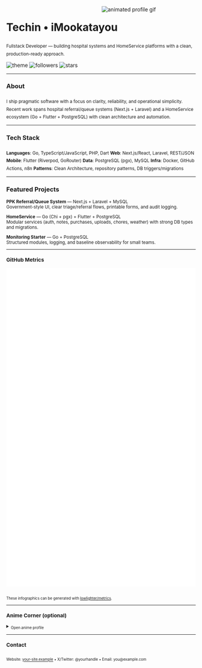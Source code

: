 <!-- ============ S1: CLEAN PROFESSIONAL — EMERALD x BLACK ============ -->

<!-- Top-right animated GIF (upload to assets/hero.gif) -->
<img align="right" src="assets/hero.gif" width="250" alt="animated profile gif" />

<h1 align="left">Techin • iMookatayou</h1>
<sub>
Fullstack Developer — building hospital systems and HomeService platforms with a clean, production-ready approach.
</sub>

<br/>

<!-- Badges (emerald tone) -->
<p>
  <img alt="theme" src="https://img.shields.io/badge/theme-emerald-black?labelColor=000&color=0CE8A7">
  <img alt="followers" src="https://img.shields.io/github/followers/<your-username>?style=flat&labelColor=000&color=0CE8A7">
  <img alt="stars" src="https://img.shields.io/github/stars/<your-username>?style=flat&labelColor=000&color=0CE8A7">
</p>

---

### About
<sub>
I ship pragmatic software with a focus on clarity, reliability, and operational simplicity.  
Recent work spans hospital referral/queue systems (Next.js + Laravel) and a HomeService ecosystem (Go + Flutter + PostgreSQL) with clean architecture and automation.
</sub>

---

### Tech Stack
<sub>
<strong>Languages</strong>: Go, TypeScript/JavaScript, PHP, Dart  
<strong>Web</strong>: Next.js/React, Laravel, REST/JSON  
<strong>Mobile</strong>: Flutter (Riverpod, GoRouter)  
<strong>Data</strong>: PostgreSQL (pgx), MySQL  
<strong>Infra</strong>: Docker, GitHub Actions, n8n  
<strong>Patterns</strong>: Clean Architecture, repository patterns, DB triggers/migrations
</sub>

---

### Featured Projects
<sub>

**PPK Referral/Queue System** — Next.js + Laravel + MySQL  
Government-style UI, clear triage/referral flows, printable forms, and audit logging.

**HomeService** — Go (Chi + pgx) + Flutter + PostgreSQL  
Modular services (auth, notes, purchases, uploads, chores, weather) with strong DB types and migrations.

**Monitoring Starter** — Go + PostgreSQL  
Structured modules, logging, and baseline observability for small teams.
</sub>

---

### GitHub Metrics
<p align="center">
  <!-- Will be generated later by lowlighter/metrics workflow -->
  <img src="./github-metrics.svg" alt="GitHub metrics (to be generated)">
</p>
<sub align="center">
These infographics can be generated with <a href="https://github.com/lowlighter/metrics">lowlighter/metrics</a>.
</sub>

---

### Anime Corner (optional)
<details>
  <summary><sub>Open anime profile</sub></summary>
  <sub>
  This section will display favorites and characters via the Anilist plugin from <code>lowlighter/metrics</code>.
  </sub>
</details>

---

### Contact
<sub>
Website: <a href="https://your-site.example">your-site.example</a> • X/Twitter: @yourhandle • Email: you@example.com
</sub>

<!-- ================= END ================= -->
